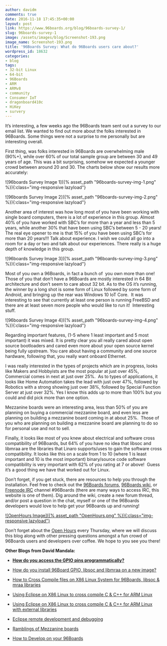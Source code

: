```yaml
---
author: davidm
comments: true
date: 2016-11-18 17:45:35+00:00
layout: post
link: https://www.96boards.org/blog/96boards-survey-1/
slug: 96boards-survey-1
image: /assets/images/blog/Screenshot-193.png
image_name: Screenshot-193.png
title: '96Boards Survey: What do 96Boards users care about?'
wordpress_id: 18632
categories:
- blog
tags:
- 32-bit Linux
- 64-bit
- 96Boards
- ARM
- ARMv8
- community
- Consumer IoT
- dragonboard410c
- HiKey
- survery
---
```


It’s interesting, a few weeks ago the 96Boards team sent out a survey to our email list. We wanted to find out more about the folks interested in 96Boards. Some things were not a surprise to me personally but are interesting overall.

First thing, was folks interested in 96Boards are overwhelming male (90%+), while over 60% of our total sample group are between 30 and 49 years of age. This was a bit surprising, somehow we expected a younger crowd between around 20 and 30. The charts below show our results more accurately:

![96boards Survey Image 1]({% asset_path "96boards-survey-img-1.png" %}){:class="img-responsive lazyload"}

![96boards Survey Image 2]({% asset_path "96boards-survey-img-2.png" %}){:class="img-responsive lazyload"}

Another area of interest was how long most of you have been working with single board computers, there is a lot of experience in this group. Almost 40% of you have worked with SBC’s for more than a year and less than 5 years, while another 30% that have been using SBC’s between 5 - 20 years! The real eye opener to me is that 15% of you have been using SBC’s for more than 20 years!!! Talk about experience. I wish we could all go into a room for a day or two and talk about our experiences. There really is a huge depth of knowledge in this group.

![96boards Survey Image 3]({% asset_path "96boards-survey-img-3.png" %}){:class="img-responsive lazyload"}

Most of you own a 96Boards, in fact a bunch of  you own more than one! Those of you that don’t have a 96Boards are mostly interested in 64 Bit architecture and don’t seem to care about 32 bit. As to the OS it’s running, the winner by a long shot is some form of Linux followed by some form of Android, and bringing up the rear was Windows 10 IoT Core.  It was interesting to see that currently at least one person is running FreeBSD and there are at least seven more people who would like to run it!  Interesting stuff.

![96boards Survey Image 4]({% asset_path "96boards-survey-img-4.png" %}){:class="img-responsive lazyload"}

Regarding important features, (1-5 where 1 least important and 5 most important) it was mixed. It is pretty clear you all really cared about open source bootloaders and cared even more about your open source kernel being fully upstream. You care about having a community and one source hardware, following that, you really want onboard Ethernet.

I was really interested in the types of projects which are in progress, looks like Makers and Hobbyists are the most popular at just over 45%, Commercial comes in next at just over 25%.  As to types of applications, it looks like Home Automation takes the lead with just over 47%, followed by Robotics with a strong showing just over 38%, followed by Special Function Server at just over 32%. Yes I know this adds up to more than 100% but you could and did pick more than one option.

Mezzanine boards were an interesting area, less than 50% of you are planning on buying a commercial mezzanine board, and even less are planning on building a mezzanine board coming in at about 25%.  Those of you who are planning on building a mezzanine board are planning to do so for personal use and not to sell.

Finally, it looks like most of you knew about electrical and software cross compatibility of 96Boards, but 64% of you have no idea that libsoc and libmraa are the libraries that Linaro supports/uses to gain the software cross compatibility. It looks like this on a scale from 1 to 10 (where 1 is least important and 10 is the most important) binary/source code software compatibility is very important with 62% of you rating at 7 or above!  Guess it’s a good thing we have that worked out for Linux.

Don’t forget, if you get stuck, there are resources to help you through the installation. Feel free to check out the [96Boards forums](https://discuss.96boards.org/), [96Boards wiki](https://github.com/96boards/documentation/), or [Freenode IRC](http://webchat.freenode.net/?channels=%2396boards) channel #96Boards (there are many ways to access IRC, this website is one of them). Dig around the wiki, create a new forum thread, and/or post a question in the chat, myself or one of the 96Boards developers would love to help get your 96Boards up and running!

[![OpenHours Image]({% asset_path "OpenHours.png" %}){:class="img-responsive lazyload"}](/openhours/)

Don’t forget about the [Open Hours](/openhours/) every Thursday, where we will discuss this blog along with other pressing questions amongst a fun crowd of 96Boards users and developers over coffee. We hope to you see you there!

**Other Blogs from David Mandala:**




  * **[How do you access the GPIO pins programmatically?](/blog/access-gpio-pins-programmatically/)**


  * [How do you install 96Board GPIO, libsoc and libmraa on a new image?](/blog/install-96boardgpio-libsoc-libmraa-new-image/)


  * [How to Cross Compile files on X86 Linux System for 96Boards, libsoc & mraa libraries](/blog/cross-compile-files-x86-linux-to-96boards/)


  * [Using Eclipse on X86 Linux to cross compile C & C++ for ARM Linux](/blog/eclipse-x86-linux-cross-compile-arm-linux/)


  * [Using Eclipse on X86 Linux to cross compile C & C++ for ARM Linux with external libraries](/blog/eclipse-x86-linux-cross-compile-arm-linux-external-libraries/)


  * [Eclipse remote development and debugging](/blog/eclipse-remote-development-debugging/)


  * [Ramblings of Mezzanine boards](/blog/ramblings-mezzanine-boards/)


  * [How to Develop on your 96Boards](/blog/how-to-develop-on-your-96boards/)
